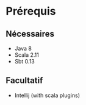 # Prérequis

## Nécessaires

- Java 8
- Scala 2.11
- Sbt 0.13

## Facultatif

- Intellij (with scala plugins)
